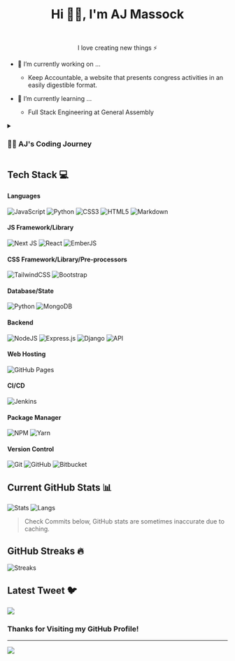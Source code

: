 <!--
**AMassock/AMassock** is a ✨ _special_ ✨ repository because its `README.md` (this file) appears on your GitHub profile.

Here are some ideas to get you started:

- 🔭 I’m currently working on ...
- 🌱 I’m currently learning ...
- 👯 I’m looking to collaborate on ...
- 🤔 I’m looking for help with ...
- 💬 Ask me about ...
- 📫 How to reach me: ...
- 😄 Pronouns: ...
- ⚡ Fun fact: ...
-->


<h1 align="center"> Hi 👋🏻, I'm AJ Massock </br> 
</h1>

<p align="center">
 <a href="https://debugdiaries.dev" target="_blank"><img alt="" src="https://img.shields.io/badge/Portfolio-000?logo=vercel&logoColor=yellow&style=for-the-badge" style="vertical-align:center" /></a>
<a href="https://twitter.com/debug_diaries" target="_blank"><img alt="" src="https://img.shields.io/badge/Twitter-000?logo=Twitter&logoColor=1DA1F2&style=for-the-badge" style="vertical-align:center" /></a>
<a href="https://linkedin.com/in/aj-massock" target="_blank"><img alt="" src="https://img.shields.io/badge/LinkedIn-000?logo=linkedin&logoColor=0A66C2&style=for-the-badge" style="vertical-align:center" /></a>
<a href="https://instagram.com/debugdiaries" target="_blank"><img alt="" src="https://img.shields.io/badge/Instagram-000?style=for-the-badge&logo=Instagram&logoColor=E4405F" style="vertical-align:center" /></a></p>

<p align="center">I love creating new things ⚡</p>

- 🔭 I’m currently working on ...
  - Keep Accountable, a website that presents congress activities in an easily digestible format.
  
- 🌱 I’m currently learning ...
  - Full Stack Engineering at General Assembly


<details>
 <summary><h3>👨‍💻 AJ's Coding Journey</h3></summary>
   I started my coding journey as a mechanic actually. I was an automotive technician for eight years and those eight years felt like 20. I knew it was time for a change. I very much wanted to work in the Video Game industry making new games but my artistic ability had dimminshed since my teenage years. At the time I was living with two software engineers who tossed me a book on Python. That spawned my fascination with all things tech. I began Game Development classes at my local community college but time became an issue. I began working support at a AAA game studio and quickly found out about crunch. I then became a Support Engineer at a FinTech company, supporting a full stack web app. From there I began to learn much about .NET, Python, SQL, and many other things. I began to help our Python development team in hopes of moving into a software engineering role. I was offered a position on a Front End development team focusing on customer escalated issues. I had however, not learned much JavaScript so I enrolled into a Full Stack Engineering bootcamp at General Assembly to help me quickly learn the technologies needed to perform in my role. Since then I have found a new passion for programming and look forward to building cool things in the future!
</details>


## Tech Stack 💻
#### Languages
![JavaScript](https://img.shields.io/badge/-JavaScript-000?style=for-the-badge&logo=javascript)
![Python](https://img.shields.io/badge/python-000?style=for-the-badge&logo=python&logoColor=ffdd54)
![CSS3](https://img.shields.io/badge/-CSS3-000?style=for-the-badge&logo=css3)
![HTML5](https://img.shields.io/badge/-HTML5-000?style=for-the-badge&logo=html5)
![Markdown](https://img.shields.io/badge/-Markdown-000?style=for-the-badge&logo=markdown)

#### JS Framework/Library
![Next JS](https://img.shields.io/badge/-NextJS-000?style=for-the-badge&logo=next.js)
![React](https://img.shields.io/badge/-ReactJS-000?style=for-the-badge&logo=react)
![EmberJS](https://img.shields.io/badge/-EmberJS-000?style=for-the-badge&logo=EmberJS)

#### CSS Framework/Library/Pre-processors
![TailwindCSS](https://img.shields.io/badge/-TailwindCSS-000?style=for-the-badge&logo=tailwind-css)
![Bootstrap](https://img.shields.io/badge/-Bootstrap-000?style=for-the-badge&logo=bootstrap)

#### Database/State
![Python](https://img.shields.io/badge/postgresql-000?style=for-the-badge&logo=postgresql)
![MongoDB](https://img.shields.io/badge/-MongoDB-000?style=for-the-badge&logo=mongodb)

#### Backend
![NodeJS](https://img.shields.io/badge/-NodeJS-000?style=for-the-badge&logo=node.js&logoColor=pink)
![Express.js](https://img.shields.io/badge/-ExpressJS-000?style=for-the-badge&logo=express)
![Django](https://img.shields.io/badge/django-000?style=for-the-badge&logo=django)
![API](https://img.shields.io/badge/-API-000?style=for-the-badge&logo=fastapi)

#### Web Hosting
![GitHub Pages](https://img.shields.io/badge/-GitHub%20Pages-000?style=for-the-badge&logo=github)

#### CI/CD
![Jenkins](https://img.shields.io/badge/-jenkins-000?style=for-the-badge&logo=jenkins)

#### Package Manager
![NPM](https://img.shields.io/badge/-NPM-000?style=for-the-badge&logo=npm)
![Yarn](https://img.shields.io/badge/-yarn-000?style=for-the-badge&logo=yarn)

#### Version Control
![Git](https://img.shields.io/badge/-Git-000?style=for-the-badge&logo=git)
![GitHub](https://img.shields.io/badge/-GitHub-000?style=for-the-badge&logo=github)
![Bitbucket](https://img.shields.io/badge/-Bitbucket-000?style=for-the-badge&logo=bitbucket)

<!--
![Python](https://img.shields.io/badge/python-3670A0?style=for-the-badge&logo=python&logoColor=ffdd54)
![Adobe Lightroom](https://img.shields.io/badge/Adobe%20Lightroom-31A8FF.svg?style=for-the-badge&logo=Adobe%20Lightroom&logoColor=white)
![Android Studio](https://img.shields.io/badge/Android%20Studio-3DDC84.svg?style=for-the-badge&logo=android-studio&logoColor=white)
![IntelliJ IDEA](https://img.shields.io/badge/IntelliJIDEA-000000.svg?style=for-the-badge&logo=intellij-idea&logoColor=white)
![Visual Studio Code](https://img.shields.io/badge/Visual%20Studio%20Code-0078d7.svg?style=for-the-badge&logo=visual-studio-code&logoColor=white) -->

## Current GitHub Stats 📊
![Stats](https://github-readme-stats.vercel.app/api?username=amassock&show_icons=true&hide_border=false&theme=jolly&count_private=true&include_all_commits=true)
![Langs](https://github-readme-stats.vercel.app/api/top-langs/?username=amassock&show_icons=true&hide_border=false&theme=jolly&count_private=true&include_all_commits=true&layout=compact)
> Check Commits below, GitHub stats are sometimes inaccurate due to caching.

## GitHub Streaks 🔥
![Streaks](http://github-readme-streak-stats.herokuapp.com?user=amassock&theme=jolly&date_format=j%20M%5B%20Y%5D)

## Latest Tweet 🐦  
[![](https://gtce.itsvg.in/api?username=debug_diaries&theme=jolly&response=false)](https://github.com/amassock/github-twitter-card-embed)

### Thanks for Visiting my GitHub Profile!

---

[![](https://visitcount.itsvg.in/api?id=amassock&pretty=true)](https://visitcount.itsvg.in)
